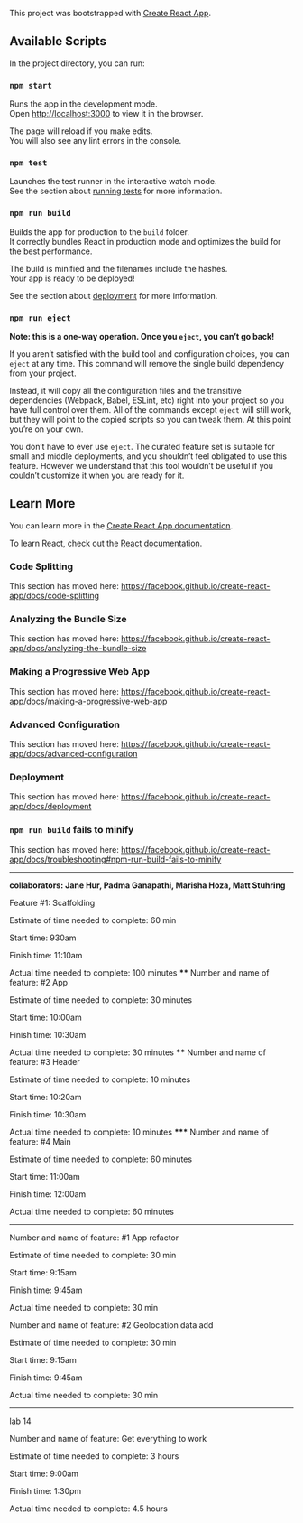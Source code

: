 This project was bootstrapped with [Create React App](https://github.com/facebook/create-react-app).

## Available Scripts

In the project directory, you can run:

### `npm start`

Runs the app in the development mode.<br>
Open [http://localhost:3000](http://localhost:3000) to view it in the browser.

The page will reload if you make edits.<br>
You will also see any lint errors in the console.

### `npm test`

Launches the test runner in the interactive watch mode.<br>
See the section about [running tests](https://facebook.github.io/create-react-app/docs/running-tests) for more information.

### `npm run build`

Builds the app for production to the `build` folder.<br>
It correctly bundles React in production mode and optimizes the build for the best performance.

The build is minified and the filenames include the hashes.<br>
Your app is ready to be deployed!

See the section about [deployment](https://facebook.github.io/create-react-app/docs/deployment) for more information.

### `npm run eject`

**Note: this is a one-way operation. Once you `eject`, you can’t go back!**

If you aren’t satisfied with the build tool and configuration choices, you can `eject` at any time. This command will remove the single build dependency from your project.

Instead, it will copy all the configuration files and the transitive dependencies (Webpack, Babel, ESLint, etc) right into your project so you have full control over them. All of the commands except `eject` will still work, but they will point to the copied scripts so you can tweak them. At this point you’re on your own.

You don’t have to ever use `eject`. The curated feature set is suitable for small and middle deployments, and you shouldn’t feel obligated to use this feature. However we understand that this tool wouldn’t be useful if you couldn’t customize it when you are ready for it.

## Learn More

You can learn more in the [Create React App documentation](https://facebook.github.io/create-react-app/docs/getting-started).

To learn React, check out the [React documentation](https://reactjs.org/).

### Code Splitting

This section has moved here: https://facebook.github.io/create-react-app/docs/code-splitting

### Analyzing the Bundle Size

This section has moved here: https://facebook.github.io/create-react-app/docs/analyzing-the-bundle-size

### Making a Progressive Web App

This section has moved here: https://facebook.github.io/create-react-app/docs/making-a-progressive-web-app

### Advanced Configuration

This section has moved here: https://facebook.github.io/create-react-app/docs/advanced-configuration

### Deployment

This section has moved here: https://facebook.github.io/create-react-app/docs/deployment

### `npm run build` fails to minify

This section has moved here: https://facebook.github.io/create-react-app/docs/troubleshooting#npm-run-build-fails-to-minify

---

**collaborators: Jane Hur, Padma Ganapathi, Marisha Hoza, Matt Stuhring**

Feature #1: Scaffolding

Estimate of time needed to complete: 60 min

Start time: 930am

Finish time: 11:10am

Actual time needed to complete: 100 minutes
**\*\***
Number and name of feature: #2 App

Estimate of time needed to complete: 30 minutes

Start time: 10:00am

Finish time: 10:30am

Actual time needed to complete: 30 minutes
**\*\***
Number and name of feature: #3 Header

Estimate of time needed to complete: 10 minutes

Start time: 10:20am

Finish time: 10:30am

Actual time needed to complete: 10 minutes
**\*\*\***
Number and name of feature: #4 Main

Estimate of time needed to complete: 60 minutes

Start time: 11:00am

Finish time: 12:00am

Actual time needed to complete: 60 minutes

---

Number and name of feature: #1 App refactor

Estimate of time needed to complete: 30 min

Start time: 9:15am

Finish time: 9:45am

Actual time needed to complete: 30 min

Number and name of feature: #2 Geolocation data add

Estimate of time needed to complete: 30 min

Start time: 9:15am

Finish time: 9:45am

Actual time needed to complete: 30 min

---

lab 14

Number and name of feature: Get everything to work

Estimate of time needed to complete: 3 hours

Start time: 9:00am

Finish time: 1:30pm

Actual time needed to complete: 4.5 hours
